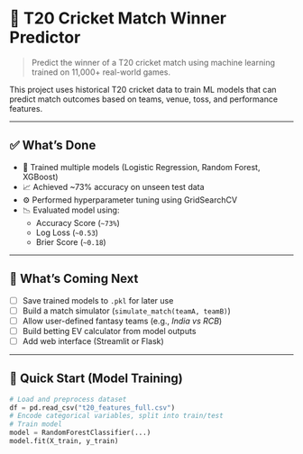 # 🏏 T20 Cricket Match Winner Predictor

> Predict the winner of a T20 cricket match using machine learning trained on 11,000+ real-world games.

This project uses historical T20 cricket data to train ML models that can predict match outcomes based on teams, venue, toss, and performance features.

---

## ✅ What’s Done

- 🧠 Trained multiple models (Logistic Regression, Random Forest, XGBoost)
- 📈 Achieved ~73% accuracy on unseen test data
- ⚙️ Performed hyperparameter tuning using GridSearchCV
- 📉 Evaluated model using:
  - Accuracy Score (`~73%`)
  - Log Loss (`~0.53`)
  - Brier Score (`~0.18`)

---

## 🚧 What’s Coming Next

- [ ] Save trained models to `.pkl` for later use
- [ ] Build a match simulator (`simulate_match(teamA, teamB)`)
- [ ] Allow user-defined fantasy teams (e.g., *India vs RCB*)
- [ ] Build betting EV calculator from model outputs
- [ ] Add web interface (Streamlit or Flask)

---

## 🧪 Quick Start (Model Training)

```python
# Load and preprocess dataset
df = pd.read_csv("t20_features_full.csv")
# Encode categorical variables, split into train/test
# Train model
model = RandomForestClassifier(...)
model.fit(X_train, y_train)
